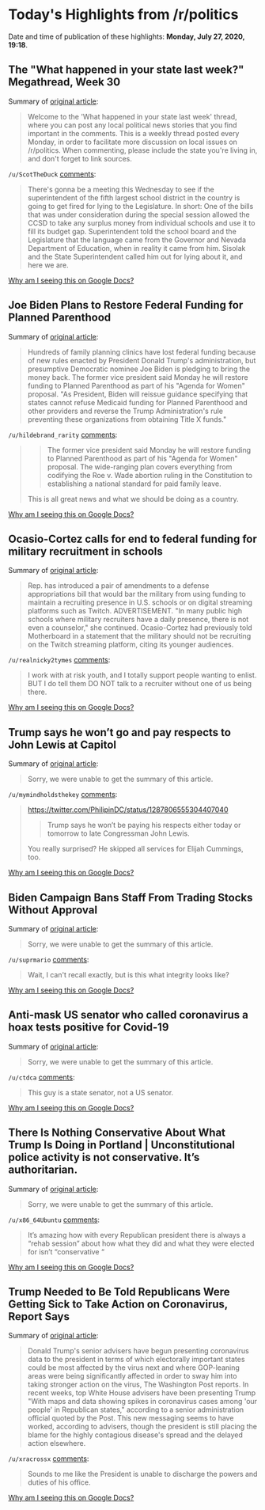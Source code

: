 # Today's Highlights from /r/politics

Date and time of publication of these highlights: **Monday, July 27, 2020, 19:18**.

## The "What happened in your state last week?" Megathread, Week 30

Summary of [original article](https://www.reddit.com/r/politics/comments/hyv3rt/the_what_happened_in_your_state_last_week/):

> Welcome to the 'What happened in your state last week' thread, where you can post any local political news stories that you find important in the comments. This is a weekly thread posted every Monday, in order to facilitate more discussion on local issues on /r/politics. When commenting, please include the state you're living in, and don't forget to link sources.

`/u/ScotTheDuck` [comments](https://www.reddit.com/r/politics/comments/hyv3rt/the_what_happened_in_your_state_last_week/):

> There's gonna be a meeting this Wednesday to see if the superintendent of the fifth largest school district in the country is going to get fired for lying to the Legislature.   In short: One of the bills that was under consideration during the special session allowed the CCSD to take any surplus money from individual schools and use it to fill its budget gap.  Superintendent told the school board and the Legislature that the language came from the Governor and Nevada Department of Education, when in reality it came from him.  Sisolak and the State Superintendent called him out for lying about it, and here we are.

[Why am I seeing this on Google Docs?](https://docs.google.com/document/d/1Dc6We63vOXIZsc0op-Bt4abqkYjXzOigalQqFxmvvbM/edit?usp=sharing)

## Joe Biden Plans to Restore Federal Funding for Planned Parenthood

Summary of [original article](https://www.newsweek.com/joe-biden-plans-restore-federal-funding-planned-parenthood-1520768?utm_source=Public&utm_medium=Feed&utm_campaign=Distribution):

> Hundreds of family planning clinics have lost federal funding because of new rules enacted by President Donald Trump's administration, but presumptive Democratic nominee Joe Biden is pledging to bring the money back. The former vice president said Monday he will restore funding to Planned Parenthood as part of his "Agenda for Women" proposal. "As President, Biden will reissue guidance specifying that states cannot refuse Medicaid funding for Planned Parenthood and other providers and reverse the Trump Administration's rule preventing these organizations from obtaining Title X funds."

`/u/hildebrand_rarity` [comments](https://www.reddit.com/r/politics/comments/hyzb43/joe_biden_plans_to_restore_federal_funding_for/):

> >	The former vice president said Monday he will restore funding to Planned Parenthood as part of his "Agenda for Women" proposal. The wide-ranging plan covers everything from codifying the Roe v. Wade abortion ruling in the Constitution to establishing a national standard for paid family leave.
> 
> This is all great news and what we should be doing as a country.

[Why am I seeing this on Google Docs?](https://docs.google.com/document/d/1Dc6We63vOXIZsc0op-Bt4abqkYjXzOigalQqFxmvvbM/edit?usp=sharing)

## Ocasio-Cortez calls for end to federal funding for military recruitment in schools

Summary of [original article](https://thehill.com/policy/defense/budget-appropriations/509218-ocasio-cortez-calls-for-end-to-federal-funding-for):

> Rep. has introduced a pair of amendments to a defense appropriations bill that would bar the military from using funding to maintain a recruiting presence in U.S. schools or on digital streaming platforms such as Twitch. ADVERTISEMENT. "In many public high schools where military recruiters have a daily presence, there is not even a counselor," she continued. Ocasio-Cortez had previously told Motherboard in a statement that the military should not be recruiting on the Twitch streaming platform, citing its younger audiences.

`/u/realnicky2tymes` [comments](https://www.reddit.com/r/politics/comments/hyyzor/ocasiocortez_calls_for_end_to_federal_funding_for/):

> I work with at risk youth, and I totally support people wanting to enlist. BUT I do tell them DO NOT talk to a recruiter without one of us being there.

[Why am I seeing this on Google Docs?](https://docs.google.com/document/d/1Dc6We63vOXIZsc0op-Bt4abqkYjXzOigalQqFxmvvbM/edit?usp=sharing)

## Trump says he won’t go and pay respects to John Lewis at Capitol

Summary of [original article](https://www.independent.co.uk/news/world/americas/us-politics/trump-john-lewis-capital-rotunda-washington-dc-joe-biden-a9640886.html):

> Sorry, we were unable to get the summary of this article.

`/u/mymindholdsthekey` [comments](https://www.reddit.com/r/politics/comments/hyxcjt/trump_says_he_wont_go_and_pay_respects_to_john/):

> https://twitter.com/PhilipinDC/status/1287806555304407040
> 
> > Trump says he won’t be paying his respects either today or tomorrow to late Congressman John Lewis.
> 
> You really surprised? He skipped all services for Elijah Cummings, too.

[Why am I seeing this on Google Docs?](https://docs.google.com/document/d/1Dc6We63vOXIZsc0op-Bt4abqkYjXzOigalQqFxmvvbM/edit?usp=sharing)

## Biden Campaign Bans Staff From Trading Stocks Without Approval

Summary of [original article](https://www.bloomberg.com/news/articles/2020-07-27/biden-campaign-bans-staff-from-trading-stocks-without-approval):

> Sorry, we were unable to get the summary of this article.

`/u/suprmario` [comments](https://www.reddit.com/r/politics/comments/hz2yjy/biden_campaign_bans_staff_from_trading_stocks/):

> Wait, I can't recall exactly, but is this what integrity looks like?

[Why am I seeing this on Google Docs?](https://docs.google.com/document/d/1Dc6We63vOXIZsc0op-Bt4abqkYjXzOigalQqFxmvvbM/edit?usp=sharing)

## Anti-mask US senator who called coronavirus a hoax tests positive for Covid-19

Summary of [original article](https://www.independent.co.uk/news/world/americas/us-politics/jason-rapert-coronavirus-hoax-face-mask-arkansas-asa-hutchinson-a9640156.html):

> Sorry, we were unable to get the summary of this article.

`/u/ctdca` [comments](https://www.reddit.com/r/politics/comments/hz1pfb/antimask_us_senator_who_called_coronavirus_a_hoax/):

> This guy is a state senator, not a US senator.

[Why am I seeing this on Google Docs?](https://docs.google.com/document/d/1Dc6We63vOXIZsc0op-Bt4abqkYjXzOigalQqFxmvvbM/edit?usp=sharing)

## There Is Nothing Conservative About What Trump Is Doing in Portland | Unconstitutional police activity is not conservative. It’s authoritarian.

Summary of [original article](https://www.theatlantic.com/ideas/archive/2020/07/portland-conservative/614626/):

> Sorry, we were unable to get the summary of this article.

`/u/x86_64Ubuntu` [comments](https://www.reddit.com/r/politics/comments/hyvycw/there_is_nothing_conservative_about_what_trump_is/):

> It’s amazing how with every Republican president there is always a “rehab session” about how what they did and what they were elected for isn’t “conservative “

[Why am I seeing this on Google Docs?](https://docs.google.com/document/d/1Dc6We63vOXIZsc0op-Bt4abqkYjXzOigalQqFxmvvbM/edit?usp=sharing)

## Trump Needed to Be Told Republicans Were Getting Sick to Take Action on Coronavirus, Report Says

Summary of [original article](https://www.thedailybeast.com/trump-needed-to-be-told-republicans-were-getting-sick-to-take-action-on-coronavirus-report-says?via=newsletter&source=BI-CS-All):

> Donald Trump's senior advisers have begun presenting coronavirus data to the president in terms of which electorally important states could be most affected by the virus next and where GOP-leaning areas were being significantly affected in order to sway him into taking stronger action on the virus, The Washington Post reports. In recent weeks, top White House advisers have been presenting Trump "With maps and data showing spikes in coronavirus cases among 'our people' in Republican states," according to a senior administration official quoted by the Post. This new messaging seems to have worked, according to advisers, though the president is still placing the blame for the highly contagious disease's spread and the delayed action elsewhere.

`/u/xracrossx` [comments](https://www.reddit.com/r/politics/comments/hz1o1x/trump_needed_to_be_told_republicans_were_getting/):

> Sounds to me like the President is unable to discharge the powers and duties of his office.

[Why am I seeing this on Google Docs?](https://docs.google.com/document/d/1Dc6We63vOXIZsc0op-Bt4abqkYjXzOigalQqFxmvvbM/edit?usp=sharing)

